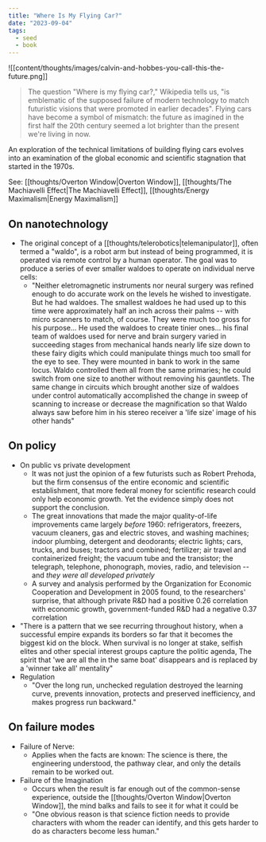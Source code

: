```yaml
---
title: "Where Is My Flying Car?"
date: "2023-09-04"
tags:
  - seed
  - book
---
```


![[content/thoughts/images/calvin-and-hobbes-you-call-this-the-future.png]]

> The question "Where is my flying car?," Wikipedia tells us, "is emblematic of the supposed failure of modern technology to match futuristic visions that were promoted in earlier decades". Flying cars have become a symbol of mismatch: the future as imagined in the first half the 20th century seemed a lot brighter than the present we're living in now.

An exploration of the technical limitations of building flying cars evolves into an examination of the global economic and scientific stagnation that started in the 1970s.

See: [[thoughts/Overton Window|Overton Window]], [[thoughts/The Machiavelli Effect|The Machiavelli Effect]], [[thoughts/Energy Maximalism|Energy Maximalism]]
## On nanotechnology

- The original concept of a [[thoughts/telerobotics|telemanipulator]], often termed a "waldo", is a robot arm but instead of being programmed, it is operated via remote control by a human operator. The goal was to produce a series of ever smaller waldoes to operate on individual nerve cells:
	- "Neither eletromagnetic instruments nor neural surgery was refined enough to do accurate work on the levels he wished to investigate. But he had waldoes. The smallest waldoes he had used up to this time were approximately half an inch across their palms -- with micro scanners to match, of course. They were much too gross for his purpose... He used the waldoes to create tinier ones... his final team of waldoes used for nerve and brain surgery varied in succeeding stages from mechanical hands nearly life size down to these fairy digits which could manipulate things much too small for the eye to see. They were mounted in bank to work in the same locus. Waldo controlled them all from the same primaries; he could switch from one size to another without removing his gauntlets. The same change in circuits which brought another size of waldoes under control automatically accomplished the change in sweep of scanning to increase or decrease the magnification so that Waldo always saw before him in his stereo receiver a 'life size' image of his other hands"

## On policy

- On public vs private development
	- It was not just the opinion of a few futurists such as Robert Prehoda, but the firm consensus of the entire economic and scientific establishment, that more federal money for scientific research could only help economic growth. Yet the evidence simply does not support the conclusion.
	- The great innovations that made the major quality-of-life improvements came largely _before_ 1960: refrigerators, freezers, vacuum cleaners, gas and electric stoves, and washing machines; indoor plumbing, detergent and deodorants; electric lights; cars, trucks, and buses; tractors and combined; fertilizer; air travel and containerized freight; the vacuum tube and the transistor; the telegraph, telephone, phonograph, movies, radio, and television -- and _they were all developed privately_
	- A survey and analysis performed by the Organization for Economic Cooperation and Development in 2005 found, to the researchers' surprise, that although private R&D had a positive 0.26 correlation with economic growth, government-funded R&D had a negative 0.37 correlation
- "There is a pattern that we see recurring throughout history, when a successful empire expands its borders so far that it becomes the biggest kid on the block. When survival is no longer at stake, selfish elites and other special interest groups capture the politic agenda, The spirit that 'we are all the in the same boat' disappears and is replaced by a 'winner take all' mentality"
- Regulation
	- "Over the long run, unchecked regulation destroyed the learning curve, prevents innovation, protects and preserved inefficiency, and makes progress run backward."

## On failure modes

- Failure of Nerve: 
	- Applies when the facts are known: The science is there, the engineering understood, the pathway clear, and only the details remain to be worked out.
- Failure of the Imagination
	- Occurs when the result is far enough out of the common-sense experience, outside the [[thoughts/Overton Window|Overton Window]], the mind balks and fails to see it for what it could be
	- "One obvious reason is that science fiction needs to provide characters with whom the reader can identify, and this gets harder to do as characters become less human."